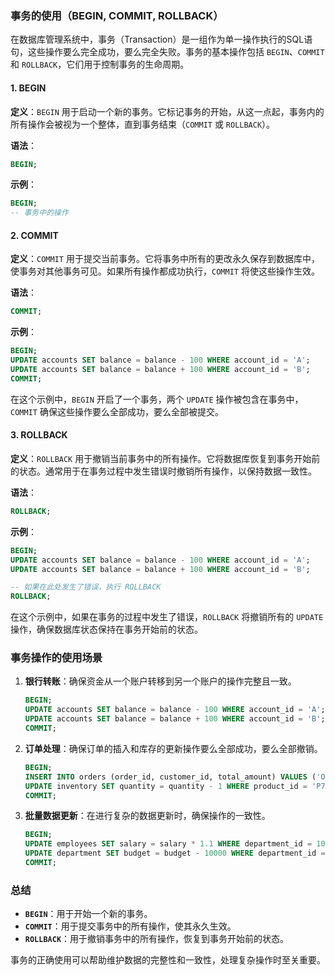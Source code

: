 ### 事务的使用（BEGIN, COMMIT, ROLLBACK）

在数据库管理系统中，事务（Transaction）是一组作为单一操作执行的SQL语句，这些操作要么完全成功，要么完全失败。事务的基本操作包括 `BEGIN`、`COMMIT` 和 `ROLLBACK`，它们用于控制事务的生命周期。

#### 1. **BEGIN**

**定义**：`BEGIN` 用于启动一个新的事务。它标记事务的开始，从这一点起，事务内的所有操作会被视为一个整体，直到事务结束（`COMMIT` 或 `ROLLBACK`）。

**语法**：
```sql
BEGIN;
```

**示例**：
```sql
BEGIN;
-- 事务中的操作
```

#### 2. **COMMIT**

**定义**：`COMMIT` 用于提交当前事务。它将事务中所有的更改永久保存到数据库中，使事务对其他事务可见。如果所有操作都成功执行，`COMMIT` 将使这些操作生效。

**语法**：
```sql
COMMIT;
```

**示例**：
```sql
BEGIN;
UPDATE accounts SET balance = balance - 100 WHERE account_id = 'A';
UPDATE accounts SET balance = balance + 100 WHERE account_id = 'B';
COMMIT;
```

在这个示例中，`BEGIN` 开启了一个事务，两个 `UPDATE` 操作被包含在事务中，`COMMIT` 确保这些操作要么全部成功，要么全部被提交。

#### 3. **ROLLBACK**

**定义**：`ROLLBACK` 用于撤销当前事务中的所有操作。它将数据库恢复到事务开始前的状态。通常用于在事务过程中发生错误时撤销所有操作，以保持数据一致性。

**语法**：
```sql
ROLLBACK;
```

**示例**：
```sql
BEGIN;
UPDATE accounts SET balance = balance - 100 WHERE account_id = 'A';
UPDATE accounts SET balance = balance + 100 WHERE account_id = 'B';

-- 如果在此处发生了错误，执行 ROLLBACK
ROLLBACK;
```

在这个示例中，如果在事务的过程中发生了错误，`ROLLBACK` 将撤销所有的 `UPDATE` 操作，确保数据库状态保持在事务开始前的状态。

### 事务操作的使用场景

1. **银行转账**：确保资金从一个账户转移到另一个账户的操作完整且一致。
   ```sql
   BEGIN;
   UPDATE accounts SET balance = balance - 100 WHERE account_id = 'A';
   UPDATE accounts SET balance = balance + 100 WHERE account_id = 'B';
   COMMIT;
   ```

2. **订单处理**：确保订单的插入和库存的更新操作要么全部成功，要么全部撤销。
   ```sql
   BEGIN;
   INSERT INTO orders (order_id, customer_id, total_amount) VALUES ('O123', 'C456', 250);
   UPDATE inventory SET quantity = quantity - 1 WHERE product_id = 'P789';
   COMMIT;
   ```

3. **批量数据更新**：在进行复杂的数据更新时，确保操作的一致性。
   ```sql
   BEGIN;
   UPDATE employees SET salary = salary * 1.1 WHERE department_id = 10;
   UPDATE department SET budget = budget - 10000 WHERE department_id = 10;
   COMMIT;
   ```

### 总结

- **`BEGIN`**：用于开始一个新的事务。
- **`COMMIT`**：用于提交事务中的所有操作，使其永久生效。
- **`ROLLBACK`**：用于撤销事务中的所有操作，恢复到事务开始前的状态。

事务的正确使用可以帮助维护数据的完整性和一致性，处理复杂操作时至关重要。